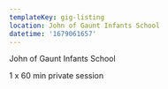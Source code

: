 ```yaml
---
templateKey: gig-listing
location: John of Gaunt Infants School
datetime: '1679061657'
---
```

J﻿ohn of Gaunt Infants School

1﻿ x 60 min private session
